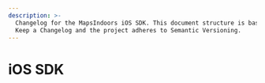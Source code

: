 ```yaml
---
description: >-
  Changelog for the MapsIndoors iOS SDK. This document structure is based on
  Keep a Changelog and the project adheres to Semantic Versioning.
---
```


# iOS SDK

